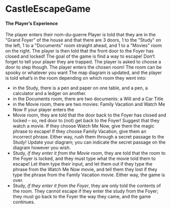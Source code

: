 # CastleEscapeGame

#### The Player’s Experience
The player enters their nom-du-guerre
Player is told that they are in the "Grand Foyer" of the house and that there are
3 doors, 1 to the "Study" on the left, 1 to a "Documents" room straight ahead, and
1 to a "Movies" room on the right.
The player is then told that the front door to the Foyer has closed and locked! The
goal of the game is find a way to escape! Don’t forget to tell your player they are
trapped.
The player is asked to choose a door to step though.
The player enters the chosen room! The room can be spooky or whatever you want
The map diagram is updated, and the player is told what’s in the room depending on
which room they went into:
* in the Study, there is a pen and paper on one table, and a pen, a calculator and
a ledger on another.
* in the Documents room, there are two documents: a Will and a Car Title
* in the Movie room, there are two movies: Family Vacation and Watch Me Now
If your player enters the
* Movie room, they are told that the door back to the Foyer has closed and locked –
so, red door to (not) get back to the Foyer! Suggest that they watch a movie. If
they choose Watch Me Now, give them the magic phrase to escape! If they choose
Family Vacation, give them an incorrect phrase. Either way, rush them through a
secret passage to the Study! Update your diagram; you can indicate the secret
passage on the diagram however you wish.
* Study, *_if they enter it from the Movie room_*, they are told that the room to
the Foyer is locked, and they must type what the movie told them to escape! Let
them type their input, and let them out if they type the phrase from the Watch Me
Now movie, and tell them they lost if they type the phrase from the Family Vacation
movie. Either way, the game is over.
* Study, _if they enter it from the Foyer_, they are only told the contents of the
room. They cannot escape if they enter the study from the Foyer; they must go back
to the Foyer the way they came, and the game continues.

